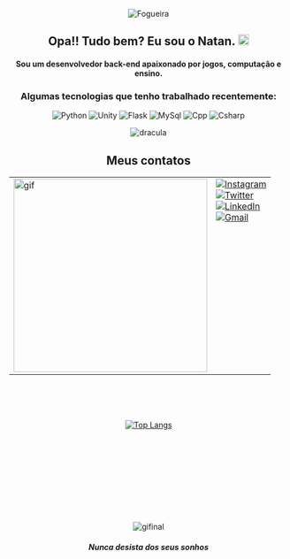 <center>

![Fogueira](https://user-images.githubusercontent.com/74038190/213866269-5d00981c-7c98-46d7-8a8e-16f462f15227.gif)

## Opa!! Tudo bem? Eu sou o **Natan**. <img src="https://user-images.githubusercontent.com/74038190/214644152-52f47eb3-5e31-4f47-8758-05c9468d5596.gif" alt="Wave" width="20">

#### Sou um desenvolvedor back-end apaixonado por jogos, computação e ensino.

### **Algumas tecnologias que tenho trabalhado recentemente:**

![Python](https://img.shields.io/badge/Python-3776AB?style=for-the-badge&logo=python&logoColor=white)
![Unity](https://img.shields.io/badge/unity-%23000000.svg?style=for-the-badge&logo=unity&logoColor=white)
![Flask](https://img.shields.io/badge/Flask-000000?style=for-the-badge&logo=flask&logoColor=white)
![MySql](https://img.shields.io/badge/mysql-4479A1.svg?style=for-the-badge&logo=mysql&logoColor=white)
![Cpp](https://img.shields.io/badge/C%2B%2B-00599C?style=for-the-badge&logo=c%2B%2B&logoColor=white)
![Csharp](https://img.shields.io/badge/C%23-239120?style=for-the-badge&logo=c-sharp&logoColor=white)

![dracula](https://github-readme-stats.vercel.app/api?username=DevNataneto&show_icons=true&theme=dracula&locale=pt-br)

## Meus contatos

<table style="margin: 0 auto;">
  <tr>
    <td><img src="https://media0.giphy.com/media/zhYSVCirREeIZtONCI/giphy.gif" alt="gif" width="350" height="350"></td>
    <td style="vertical-align: top;">
      <a href="https://www.instagram.com/leanataneto"><img src="https://img.shields.io/badge/Instagram-E4405F?style=for-the-badge&logo=instagram&logoColor=white" alt="Instagram"></a><br>
      <a href="https://www.twitter.com/_nataneto"><img src="https://img.shields.io/badge/X-000000?style=for-the-badge&logo=x&logoColor=white" alt="Twitter"></a><br>
      <a href="https://www.linkedin.com/in/natanael-neto-422276237"><img src="https://img.shields.io/badge/LinkedIn-0077B5?style=for-the-badge&logo=linkedin&logoColor=white" alt="LinkedIn"></a><br>
      <a href="mailto:seu_email@gmail.com"><img src="https://img.shields.io/badge/Gmail-D14836?style=for-the-badge&logo=gmail&logoColor=white" alt="Gmail"></a>
    </td>
  </tr>
</table>

<br><br>
<br><br>
[![Top Langs](https://github-readme-stats.vercel.app/api/top-langs/?username=DevNataneto&layout=donut&locale=pt-br)](https://github.com/anuraghazra/github-readme-stats)
<br><br>
<br><br>
<br><br>
<br><br>
<br><br>

![gifinal](https://user-images.githubusercontent.com/74038190/212284158-e840e285-664b-44d7-b79b-e264b5e54825.gif)
#### *Nunca desista dos seus sonhos*

</center>
